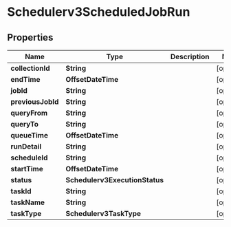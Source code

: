 

# Schedulerv3ScheduledJobRun


## Properties

| Name | Type | Description | Notes |
|------------ | ------------- | ------------- | -------------|
|**collectionId** | **String** |  |  [optional] |
|**endTime** | **OffsetDateTime** |  |  [optional] |
|**jobId** | **String** |  |  [optional] |
|**previousJobId** | **String** |  |  [optional] |
|**queryFrom** | **String** |  |  [optional] |
|**queryTo** | **String** |  |  [optional] |
|**queueTime** | **OffsetDateTime** |  |  [optional] |
|**runDetail** | **String** |  |  [optional] |
|**scheduleId** | **String** |  |  [optional] |
|**startTime** | **OffsetDateTime** |  |  [optional] |
|**status** | **Schedulerv3ExecutionStatus** |  |  [optional] |
|**taskId** | **String** |  |  [optional] |
|**taskName** | **String** |  |  [optional] |
|**taskType** | **Schedulerv3TaskType** |  |  [optional] |



